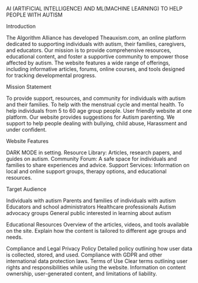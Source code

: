 AI (ARTIFICIAL INTELLIGENCE) AND ML(MACHINE LEARNING) TO HELP PEOPLE WITH AUTISM

Introduction

The Algorithm Alliance has developed Theauxism.com, an online platform dedicated to supporting individuals with autism, their families, caregivers, and educators. Our mission is to provide comprehensive resources, educational content, and foster a supportive community to empower those affected by autism. The website features a wide range of offerings, including informative articles, forums, online courses, and tools designed for tracking developmental progress.

Mission Statement

To provide support, resources, and community for individuals with autism and their families.
To help with the menstrual cycle and mental health.
To help individuals from  5 to 60 age group people.
User friendly website at one platform.
Our website provides suggestions for Autism parenting.
We support to help people dealing with bullying, child abuse, Harassment and under confident. 




Website Features 

DARK MODE in setting.
Resource Library: Articles, research papers, and guides on autism.
Community Forum: A safe space for individuals and families to share experiences and advice.
Support Services: Information on local and online support groups, therapy options, and educational resources.



Target Audience

Individuals with autism
Parents and families of individuals with autism
Educators and school administrators
Healthcare professionals
Autism advocacy groups
General public interested in learning about autism


Educational Resources
Overview of the articles, videos, and tools available on the site.
Explain how the content is tailored to different age groups and needs.

Compliance and Legal
Privacy Policy
Detailed policy outlining how user data is collected, stored, and used.
Compliance with GDPR and other international data protection laws.
Terms of Use
Clear terms outlining user rights and responsibilities while using the website.
Information on content ownership, user-generated content, and limitations of liability.



